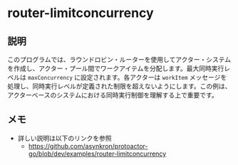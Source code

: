 # router-limitconcurrency
## 説明
このプログラムでは、ラウンドロビン・ルーターを使用してアクター・システムを作成し、アクター・プール間でワークアイテムを分配します。最大同時実行レベルは `maxConcurrency` に設定されます。各アクターは `workItem` メッセージを処理し、同時実行レベルが定義された制限を超えないようにします。この例は、アクターベースのシステムにおける同時実行制御を理解する上で重要です。
## メモ
- 詳しい説明は以下のリンクを参照
  - https://github.com/asynkron/protoactor-go/blob/dev/examples/router-limitconcurrency
